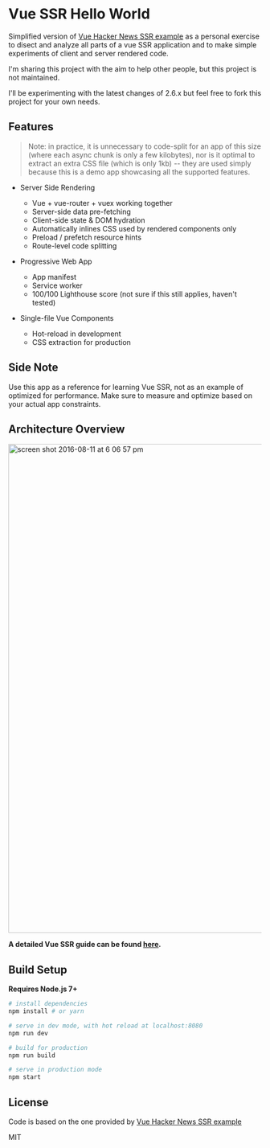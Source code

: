 # Vue SSR Hello World

Simplified version of [Vue Hacker News SSR example](https://github.com/vuejs/vue-hackernews-2.0) as a personal exercise to disect and analyze all parts of a vue SSR application and to make simple experiments of client and server rendered code.

I'm sharing this project with the aim to help other people, but this project is not maintained.

I'll be experimenting with the latest changes of 2.6.x but feel free to fork this project for your own needs.

## Features

> Note: in practice, it is unnecessary to code-split for an app of this size (where each async chunk is only a few kilobytes), nor is it optimal to extract an extra CSS file (which is only 1kb) -- they are used simply because this is a demo app showcasing all the supported features.

- Server Side Rendering
  - Vue + vue-router + vuex working together
  - Server-side data pre-fetching
  - Client-side state & DOM hydration
  - Automatically inlines CSS used by rendered components only
  - Preload / prefetch resource hints
  - Route-level code splitting

- Progressive Web App
  - App manifest
  - Service worker
  - 100/100 Lighthouse score (not sure if this still applies, haven't tested)

- Single-file Vue Components
  - Hot-reload in development
  - CSS extraction for production

## Side Note

Use this app as a reference for learning Vue SSR, not as an example of optimized for performance.
Make sure to measure and optimize based on your actual app constraints.

## Architecture Overview

<img width="973" alt="screen shot 2016-08-11 at 6 06 57 pm" src="https://cloud.githubusercontent.com/assets/499550/17607895/786a415a-5fee-11e6-9c11-45a2cfdf085c.png">

**A detailed Vue SSR guide can be found [here](https://ssr.vuejs.org).**

## Build Setup

**Requires Node.js 7+**

``` bash
# install dependencies
npm install # or yarn

# serve in dev mode, with hot reload at localhost:8080
npm run dev

# build for production
npm run build

# serve in production mode
npm start
```

## License

Code is based on the one provided by [Vue Hacker News SSR example](https://github.com/vuejs/vue-hackernews-2.0)

MIT
